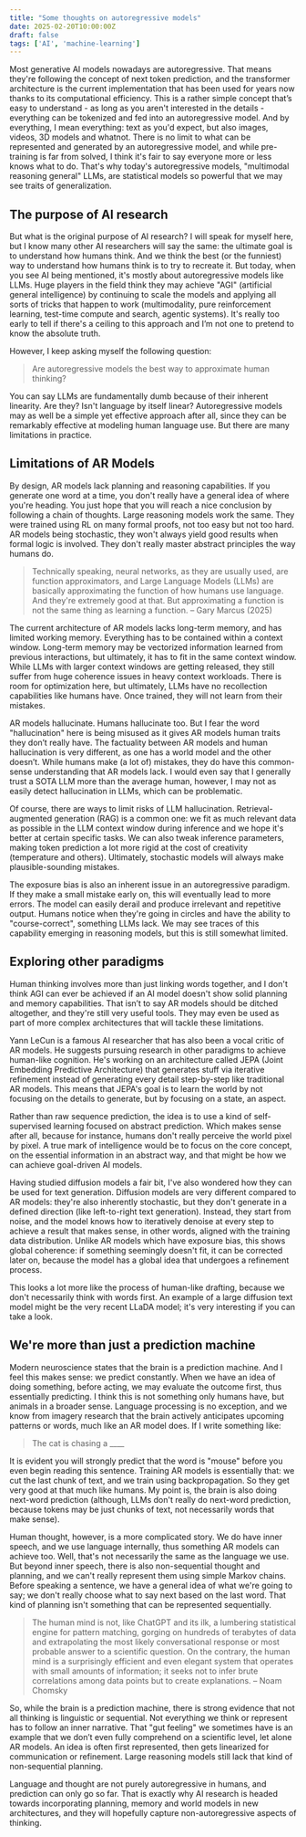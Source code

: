 ```yaml
---
title: "Some thoughts on autoregressive models"
date: 2025-02-20T10:00:00Z
draft: false
tags: ['AI', 'machine-learning']
---
```


Most generative AI models nowadays are autoregressive. That means they're following the concept of next token prediction, and the transformer architecture is the current implementation that has been used for years now thanks to its computational efficiency. This is a rather simple concept that’s easy to understand - as long as you aren't interested in the details - everything can be tokenized and fed into an autoregressive model. And by everything, I mean everything: text as you'd expect, but also images, videos, 3D models and whatnot. There is no limit to what can be represented and generated by an autoregressive model, and while pre-training is far from solved, I think it's fair to say everyone more or less knows what to do. That's why today's autoregressive models, "multimodal reasoning general" LLMs, are statistical models so powerful that we may see traits of generalization.

## The purpose of AI research

But what is the original purpose of AI research? I will speak for myself here, but I know many other AI researchers will say the same: the ultimate goal is to understand how humans think. And we think the best (or the funniest) way to understand how humans think is to try to recreate it. But today, when you see AI being mentioned, it's mostly about autoregressive models like LLMs. Huge players in the field think they may achieve "AGI" (artificial general intelligence) by continuing to scale the models and applying all sorts of tricks that happen to work (multimodality, pure reinforcement learning, test-time compute and search, agentic systems). It's really too early to tell if there's a ceiling to this approach and I’m not one to pretend to know the absolute truth.

However, I keep asking myself the following question:

> Are autoregressive models the best way to approximate human thinking?

You can say LLMs are fundamentally dumb because of their inherent linearity. Are they? Isn't language by itself linear? Autoregressive models may as well be a simple yet effective approach after all, since they can be remarkably effective at modeling human language use. But there are many limitations in practice.

## Limitations of AR Models

By design, AR models lack planning and reasoning capabilities. If you generate one word at a time, you don't really have a general idea of where you're heading. You just hope that you will reach a nice conclusion by following a chain of thoughts. Large reasoning models work the same. They were trained using RL on many formal proofs, not too easy but not too hard. AR models being stochastic, they won't always yield good results when formal logic is involved. They don't really master abstract principles the way humans do.

> Technically speaking, neural networks, as they are usually used, are function approximators, and Large Language Models (LLMs) are basically approximating the function of how humans use language. And they're extremely good at that. But approximating a function is not the same thing as learning a function. – Gary Marcus (2025)

The current architecture of AR models lacks long-term memory, and has limited working memory. Everything has to be contained within a context window. Long-term memory may be vectorized information learned from previous interactions, but ultimately, it has to fit in the same context window. While LLMs with larger context windows are getting released, they still suffer from huge coherence issues in heavy context workloads. There is room for optimization here, but ultimately, LLMs have no recollection capabilities like humans have. Once trained, they will not learn from their mistakes.

AR models hallucinate. Humans hallucinate too. But I fear the word "hallucination" here is being misused as it gives AR models human traits they don’t really have. The factuality between AR models and human hallucination is very different, as one has a world model and the other doesn’t. While humans make (a lot of) mistakes, they do have this common-sense understanding that AR models lack. I would even say that I generally trust a SOTA LLM more than the average human, however, I may not as easily detect hallucination in LLMs, which can be problematic.

Of course, there are ways to limit risks of LLM hallucination. Retrieval-augmented generation (RAG) is a common one: we fit as much relevant data as possible in the LLM context window during inference and we hope it's better at certain specific tasks. We can also tweak inference parameters, making token prediction a lot more rigid at the cost of creativity (temperature and others). Ultimately, stochastic models will always make plausible-sounding mistakes.

The exposure bias is also an inherent issue in an autoregressive paradigm. If they make a small mistake early on, this will eventually lead to more errors. The model can easily derail and produce irrelevant and repetitive output. Humans notice when they're going in circles and have the ability to "course-correct", something LLMs lack. We may see traces of this capability emerging in reasoning models, but this is still somewhat limited.

## Exploring other paradigms

Human thinking involves more than just linking words together, and I don't think AGI can ever be achieved if an AI model doesn't show solid planning and memory capabilities. That isn’t to say AR models should be ditched altogether, and they're still very useful tools. They may even be used as part of more complex architectures that will tackle these limitations.

Yann LeCun is a famous AI researcher that has also been a vocal critic of AR models. He suggests pursuing research in other paradigms to achieve human-like cognition. He's working on an architecture called JEPA (Joint Embedding Predictive Architecture) that generates stuff via iterative refinement instead of generating every detail step-by-step like traditional AR models. This means that JEPA's goal is to learn the world by not focusing on the details to generate, but by focusing on a state, an aspect.

Rather than raw sequence prediction, the idea is to use a kind of self-supervised learning focused on abstract prediction. Which makes sense after all, because for instance, humans don't really perceive the world pixel by pixel. A true mark of intelligence would be to focus on the core concept, on the essential information in an abstract way, and that might be how we can achieve goal-driven AI models.

Having studied diffusion models a fair bit, I've also wondered how they can be used for text generation. Diffusion models are very different compared to AR models: they're also inherently stochastic, but they don't generate in a defined direction (like left-to-right text generation). Instead, they start from noise, and the model knows how to iteratively denoise at every step to achieve a result that makes sense, in other words, aligned with the training data distribution. Unlike AR models which have exposure bias, this shows global coherence: if something seemingly doesn't fit, it can be corrected later on, because the model has a global idea that undergoes a refinement process.

This looks a lot more like the process of human-like drafting, because we don't necessarily think with words first. An example of a large diffusion text model might be the very recent LLaDA model; it's very interesting if you can take a look.

## We're more than just a prediction machine

Modern neuroscience states that the brain is a prediction machine. And I feel this makes sense: we predict constantly. When we have an idea of doing something, before acting, we may evaluate the outcome first, thus essentially predicting. I think this is not something only humans have, but animals in a broader sense. Language processing is no exception, and we know from imagery research that the brain actively anticipates upcoming patterns or words, much like an AR model does. If I write something like:

> The cat is chasing a ____

It is evident you will strongly predict that the word is "mouse" before you even begin reading this sentence. Training AR models is essentially that: we cut the last chunk of text, and we train using backpropagation. So they get very good at that much like humans. My point is, the brain is also doing next-word prediction (although, LLMs don't really do next-word prediction, because tokens may be just chunks of text, not necessarily words that make sense).

Human thought, however, is a more complicated story. We do have inner speech, and we use language internally, thus something AR models can achieve too. Well, that's not necessarily the same as the language we use. But beyond inner speech, there is also non-sequential thought and planning, and we can't really represent them using simple Markov chains. Before speaking a sentence, we have a general idea of what we're going to say; we don't really choose what to say next based on the last word. That kind of planning isn't something that can be represented sequentially.

> The human mind is not, like ChatGPT and its ilk, a lumbering statistical engine for pattern matching, gorging on hundreds of terabytes of data and extrapolating the most likely conversational response or most probable answer to a scientific question. On the contrary, the human mind is a surprisingly efficient and even elegant system that operates with small amounts of information; it seeks not to infer brute correlations among data points but to create explanations. – Noam Chomsky

So, while the brain is a prediction machine, there is strong evidence that not all thinking is linguistic or sequential. Not everything we think or represent has to follow an inner narrative. That "gut feeling" we sometimes have is an example that we don’t even fully comprehend on a scientific level, let alone AR models. An idea is often first represented, then gets linearized for communication or refinement. Large reasoning models still lack that kind of non-sequential planning.

Language and thought are not purely autoregressive in humans, and prediction can only go so far. That is exactly why AI research is headed towards incorporating planning, memory and world models in new architectures, and they will hopefully capture non-autoregressive aspects of thinking.
